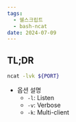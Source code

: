 ```yaml
---
tags:
  - 쉘스크립트
  - bash-ncat
date: 2024-07-09
---
```

## TL;DR

```bash
ncat -lvk ${PORT}
```

- 옵션 설명
	- `-l`: Listen
	- `-v`: Verbose
	- `-k`: Multi-client